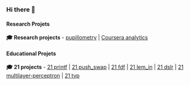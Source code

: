 ### Hi there 👋

<!--
**vladdez/vladdez** is a ✨ _special_ ✨ repository because its `README.md` (this file) appears on your GitHub profile.

Here are some ideas to get you started:

- 🔭 I’m currently working on ...
- 🌱 I’m currently learning ...
- 👯 I’m looking to collaborate on ...
- 🤔 I’m looking for help with ...
- 💬 Ask me about ...
- 📫 How to reach me: ...
- 😄 Pronouns: ...
- ⚡ Fun fact: ...
-->

#### Research Projets
**🎓 Research projects** - [pupillometry](https://github.com/vladdez/Pupillomerty-Project)
| [Coursera analytics](https://github.com/vladdez/HSE_MOOC_forums_analytics)

#### Educational Projets
**🎓 21 projects** - [21 printf](https://github.com/vladdez/ft_printf)
| [21 push_swap](https://github.com/vladdez/push_swap)
| [21 fdf](https://github.com/vladdez/fdf)
| [21 lem_in](https://github.com/vladdez/lem-in)
| [21 dslr](https://github.com/vladdez/dslr)
| [21 multilayer-perceptron](https://github.com/vladdez/multilayer_perceptron)
| [21 tvp](https://github.com/vladdez/total-perspective-vortex)


